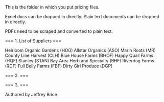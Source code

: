 This is the folder in which you put pricing files.

Excel docs can be dropped in directly.
Plain text documents can be dropped in directly.

PDFs need to be scraped and converted to plain text.


=== 1. List of Suppliers ===

Heirloom Organic Gardens (HOG)
Allstar Organics (ASO)
Marin Roots (MR)
County Line Harvest (CLH)
Blue House Farms (BHOF)
Happy Quail Farms (HQF)
Stanley (STAN)
Bay Area Herb and Specialty (BHF)
Riverdog Farms (RDF)
Full Belly Farms (FBF)
Dirty Girl Produce (DGP)

=== 2. ===

=== 3. ===

Authored by Jeffrey Brice